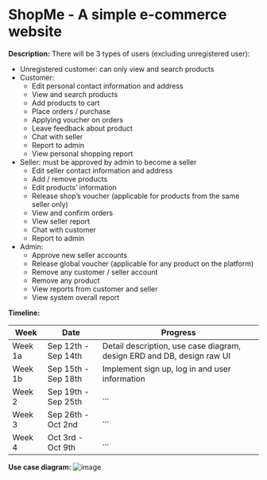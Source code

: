 # ShopMe - A simple e-commerce website 
**Description:** There will be 3 types of users (excluding unregistered user):
- Unregistered customer: can only view and search products
- Customer:
    - Edit personal contact information and address
    - View and search products
    - Add products to cart
    - Place orders / purchase
    - Applying voucher on orders
    - Leave feedback about product
    - Chat with seller
    - Report to admin
    - View personal shopping report
- Seller: must be approved by admin to become a seller
    - Edit seller contact information and address
    - Add / remove products
    - Edit products’ information
    - Release shop’s voucher (applicable for products from the same seller only)
    - View and confirm orders
    - View seller report
    - Chat with customer
    - Report to admin
- Admin:
    - Approve new seller accounts
    - Release global voucher (applicable for any product on the platform)
    - Remove any customer / seller account
    - Remove any product
    - View reports from customer and seller
    - View system overall report

**Timeline:**

| Week | Date | Progress |
| ------ | ------ | ------ |
| Week 1a | Sep 12th - Sep 14th | Detail description, use case diagram, design ERD and DB, design raw UI |
| Week 1b | Sep 15th - Sep 18th | Implement sign up, log in and user information |
| Week 2 | Sep 19th - Sep 25th | ... |
| Week 3 | Sep 26th - Oct 2nd | ... |
| Week 4 | Oct 3rd - Oct 9th | ... |

**Use case diagram:** 
![image](https://user-images.githubusercontent.com/62002249/189603682-b37b0463-4ca4-4fc1-a0b1-23b376845418.png)
